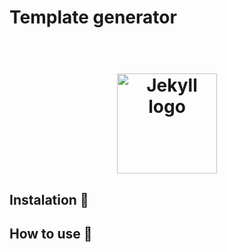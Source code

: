# Template generator 

<h1 align="center">
  <br>
  <img src="https://jekyllrb.com/img/logo-2x.png" alt="Jekyll logo" width="160">
</h1>

## Instalation 🚧

## How to use 🧮


